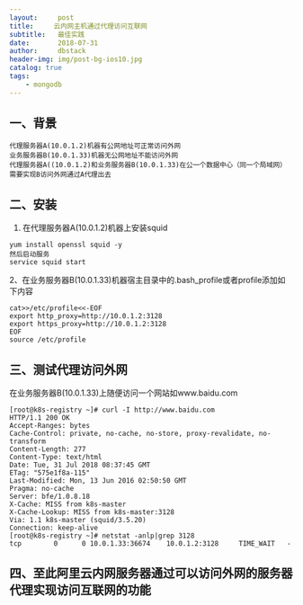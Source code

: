 ```yaml
---
layout:     post
title:     云内网主机通过代理访问互联网
subtitle:   最佳实践
date:       2018-07-31
author:     dbstack
header-img: img/post-bg-ios10.jpg
catalog: true
tags:
    - mongodb
---
```


## 一、背景
```
代理服务器A(10.0.1.2)机器有公网地址可正常访问外网
业务服务器B(10.0.1.33)机器无公网地址不能访问外网
代理服务器A((10.0.1.2)和业务服务器B(10.0.1.33)在公一个数据中心（同一个局域网）
需要实现B访问外网通过A代理出去
```
## 二、安装
1. 在代理服务器A(10.0.1.2)机器上安装squid
```shell
yum install openssl squid -y
然后启动服务
service squid start
```
2、在业务服务器B(10.0.1.33)机器宿主目录中的.bash_profile或者profile添加如下内容
```shell
cat>>/etc/profile<<-EOF
export http_proxy=http://10.0.1.2:3128
export https_proxy=http://10.0.1.2:3128
EOF
source /etc/profile
```
## 三、测试代理访问外网
在业务服务器B(10.0.1.33)上随便访问一个网站如www.baidu.com
```shell
[root@k8s-registry ~]# curl -I http://www.baidu.com
HTTP/1.1 200 OK
Accept-Ranges: bytes
Cache-Control: private, no-cache, no-store, proxy-revalidate, no-transform
Content-Length: 277
Content-Type: text/html
Date: Tue, 31 Jul 2018 08:37:45 GMT
ETag: "575e1f8a-115"
Last-Modified: Mon, 13 Jun 2016 02:50:50 GMT
Pragma: no-cache
Server: bfe/1.0.8.18
X-Cache: MISS from k8s-master
X-Cache-Lookup: MISS from k8s-master:3128
Via: 1.1 k8s-master (squid/3.5.20)
Connection: keep-alive
[root@k8s-registry ~]# netstat -anlp|grep 3128
tcp        0      0 10.0.1.33:36674    10.0.1.2:3128     TIME_WAIT   -
```
## 四、至此阿里云内网服务器通过可以访问外网的服务器代理实现访问互联网的功能

